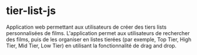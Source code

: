 # tier-list-js
Application web permettant aux utilisateurs de créer des tiers lists personnalisées de films. L'application permet aux utilisateurs de rechercher des films, puis de les organiser en listes tierées (par exemple, Top Tier, High Tier, Mid Tier, Low Tier) en utilisant la fonctionnalité de drag and drop. 
